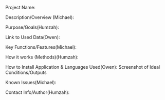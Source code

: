 Project Name:

Description/Overview (Michael):

Purpose/Goals(Humzah):

Link to Used Data(Owen):

Key Functions/Features(Michael):

How it works (Methods)(Humzah):

How to Install Application & Languages Used(Owen):
Screenshot of Ideal Conditions/Outputs 

Known Issues(Michael):

Contact Info/Author(Humzah):
